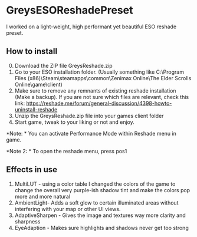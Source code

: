 # GreysESOReshadePreset
I worked on a light-weight, high performant yet beautiful ESO reshade preset.

## How to install
0. Download the ZIP file GreysReshade.zip
1. Go to your ESO installation folder. (Usually something like C:\Program Files (x86)\Steam\steamapps\common\Zenimax Online\The Elder Scrolls Online\game\client)
2. Make sure to remove any remnants of existing reshade installation (Make a backup). If you are not sure which files are relevant, check this link: https://reshade.me/forum/general-discussion/4398-howto-uninstall-reshade
3. Unzip the GreysReshade.zip file into your games client folder
4. Start game, tweak to your liking or not and enjoy.

*Note: * You can activate Performance Mode within Reshade menu in game.

*Note 2: * To open the reshade menu, press pos1

## Effects in use
1. MultiLUT - using a color table I changed the colors of the game to change the overall very purple-ish shadow tint and make the colors pop more and more natural
2. AmbientLight- Adds a soft glow to certain illuminated areas without interfering with your map or other UI views.
3. AdaptiveSharpen - Gives the image and textures way more clarity and sharpness
4. EyeAdaption - Makes sure highlights and shadows never get too strong
